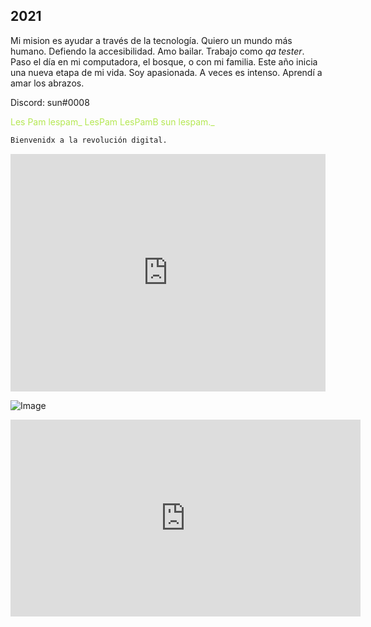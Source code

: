 ## 2021

Mi mision es ayudar a través de la tecnología.
Quiero un mundo más humano.
Defiendo la accesibilidad.
Amo bailar.
Trabajo como *qa tester*. Paso el día en mi computadora, el bosque, o con mi familia. Este año inicia una nueva etapa de mi vida.
Soy apasionada. A veces es intenso.
Aprendí a amar los abrazos.

Discord: sun#0008

<span style="color:rgb(181, 232, 83);">
Les
Pam
lespam_
LesPam
LesPamB
sun
lespam._
</span>

```markdown
Bienvenidx a la revolución digital.
```
<iframe src="https://open.spotify.com/embed/track/0yhGTljYYHyP7phuxoKWiJ?utm_source=generator" width="100%" height="380" frameBorder="0" allowfullscreen="" allow="autoplay; clipboard-write; encrypted-media; fullscreen; picture-in-picture"></iframe>

![Image](https://media.giphy.com/media/BLciPXfFvGc7vBukkN/giphy-downsized-large.gif?cid=790b7611f431819d643c5321959f29224a366929f29ea25b&rid=giphy-downsized-large.gif&ct=g)

<iframe width="560" height="315" src="https://www.youtube.com/embed/Smwrw4sNCxE" title="YouTube video player" frameborder="0" allow="accelerometer; autoplay; clipboard-write; encrypted-media; gyroscope; picture-in-picture" allowfullscreen></iframe>
